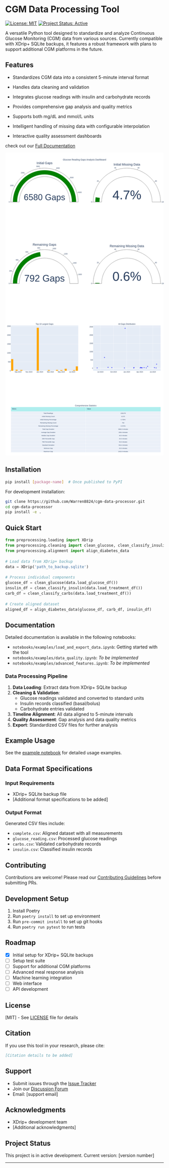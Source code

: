 # CGM Data Processing Tool

[![License: MIT](https://img.shields.io/badge/License-MIT-yellow.svg)](https://opensource.org/licenses/MIT)
[![Project Status: Active](https://www.repostatus.org/badges/latest/active.svg)](https://www.repostatus.org/#active)

A versatile Python tool designed to standardize and analyze Continuous Glucose Monitoring (CGM) data from various sources. Currently compatible with XDrip+ SQLite backups, it features a robust framework with plans to support additional CGM platforms in the future.

## Features

- Standardizes CGM data into a consistent 5-minute interval format
  
- Handles data cleaning and validation
  
- Integrates glucose readings with insulin and carbohydrate records
  
- Provides comprehensive gap analysis and quality metrics
  
- Supports both mg/dL and mmol/L units
- Intelligent handling of missing data with configurable interpolation
  
- Interactive quality assessment dashboards

check out our [Full Documentation](https://warren8824.github.io/cgm-data-processor/)

![cgm_quality_dashboard](https://github.com/Warren8824/cgm-data-processor/blob/main/notebooks%2Fexamples%2Fimg%2Fgaps_dashboard.png)

## Installation

```bash
pip install [package-name]  # Once published to PyPI
```

For development installation:
```bash
git clone https://github.com/Warren8824/cgm-data-processor.git
cd cgm-data-processor
pip install -e .
```

## Quick Start

```python
from preprocessing.loading import XDrip
from preprocessing.cleaning import clean_glucose, clean_classify_insulin, clean_classify_carbs
from preprocessing.alignment import align_diabetes_data

# Load data from XDrip+ backup
data = XDrip('path_to_backup.sqlite')

# Process individual components
glucose_df = clean_glucose(data.load_glucose_df())
insulin_df = clean_classify_insulin(data.load_treatment_df())
carb_df = clean_classify_carbs(data.load_treatment_df())

# Create aligned dataset
aligned_df = align_diabetes_data(glucose_df, carb_df, insulin_df)
```

## Documentation

Detailed documentation is available in the following notebooks:
- `notebooks/examples/load_and_export_data.ipynb`: Getting started with the tool
- `notebooks/examples/data_quality.ipynb`: *To be implemented*
- `notebooks/examples/advanced_features.ipynb`: *To be implemented*

### Data Processing Pipeline

1. **Data Loading**: Extract data from XDrip+ SQLite backup
2. **Cleaning & Validation**: 
   - Glucose readings validated and converted to standard units
   - Insulin records classified (basal/bolus)
   - Carbohydrate entries validated
3. **Timeline Alignment**: All data aligned to 5-minute intervals
4. **Quality Assessment**: Gap analysis and data quality metrics
5. **Export**: Standardized CSV files for further analysis

## Example Usage

See the [example notebook](notebooks/examples/load_and_export_data.ipynb) for detailed usage examples.

## Data Format Specifications

### Input Requirements
- XDrip+ SQLite backup file
- [Additional format specifications to be added]

### Output Format
Generated CSV files include:
- `complete.csv`: Aligned dataset with all measurements
- `glucose_reading.csv`: Processed glucose readings
- `carbs.csv`: Validated carbohydrate records
- `insulin.csv`: Classified insulin records

## Contributing

Contributions are welcome! Please read our [Contributing Guidelines](CONTRIBUTING.md) before submitting PRs.

## Development Setup

1. Install Poetry
2. Run `poetry install` to set up environment
3. Run `pre-commit install` to set up git hooks
4. Run `poetry run pytest` to run tests

## Roadmap

- [x] Initial setup for XDrip+ SQLite backups
- [ ] Setup test suite
- [ ] Support for additional CGM platforms
- [ ] Advanced meal response analysis
- [ ] Machine learning integration
- [ ] Web interface
- [ ] API development

## License

[MIT] - See [LICENSE](LICENSE) file for details

## Citation

If you use this tool in your research, please cite:

```bibtex
[Citation details to be added]
```

## Support

- Submit issues through the [Issue Tracker](link-to-issues)
- Join our [Discussion Forum](link-to-discussions)
- Email: [support email]

## Acknowledgments

- XDrip+ development team
- [Additional acknowledgments]

## Project Status

This project is in active development. Current version: [version number]

---
